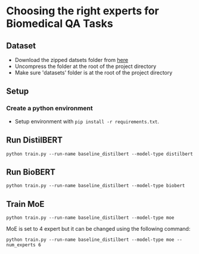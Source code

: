 # Choosing the right experts for Biomedical QA Tasks

## Dataset
- Download the zipped datsets folder from [here](https://drive.google.com/file/d/1RvHVvznuin_egAMgWmtfv8klJJfTwVRH/view?usp=share_link)
- Uncompress the folder at the root of the project directory
- Make sure 'datasets' folder is at the root of the project directory

## Setup
### Create a python environment
- Setup environment with `pip install -r requirements.txt`.

## Run DistilBERT
```
python train.py --run-name baseline_distilbert --model-type distilbert
```

## Run BioBERT
```
python train.py --run-name baseline_distilbert --model-type biobert
```

## Train MoE
```
python train.py --run-name baseline_distilbert --model-type moe
```
MoE is set to 4 expert but it can be changed using the following command:
```
python train.py --run-name baseline_distilbert --model-type moe --num_experts 6
```